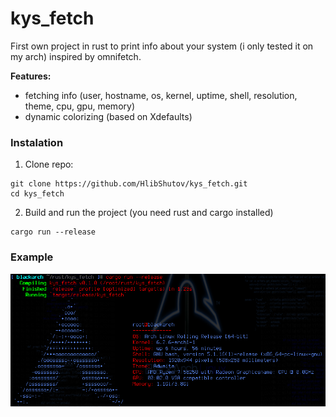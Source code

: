 # kys_fetch

First own project in rust to print info about your system (i only tested it on my arch) inspired by omnifetch.

**Features:**
- fetching info (user, hostname, os, kernel, uptime, shell, resolution, theme, cpu, gpu, memory)
- dynamic colorizing (based on Xdefaults)

### Instalation

1. Clone repo:
```
git clone https://github.com/HlibShutov/kys_fetch.git
cd kys_fetch
```

2. Build and run the project
(you need rust and cargo installed)
```
cargo run --release
```

### Example
![Example](/screenshots/example.png)
